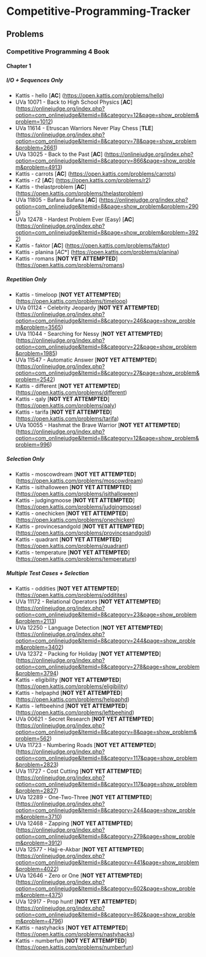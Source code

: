 # Competitive-Programming-Tracker

## Problems

### Competitive Programming 4 Book

#### Chapter 1

##### I/O + Sequences Only
- Kattis - hello [**AC**] (https://open.kattis.com/problems/hello)
- UVa 10071 - Back to High School Physics [**AC**] (https://onlinejudge.org/index.php?option=com_onlinejudge&Itemid=8&category=12&page=show_problem&problem=1012)
- UVa 11614 - Etruscan Warriors Never Play Chess [**TLE**] (https://onlinejudge.org/index.php?option=com_onlinejudge&Itemid=8&category=78&page=show_problem&problem=2661)
- UVa 13025 - Back to the Past [**AC**] (https://onlinejudge.org/index.php?option=com_onlinejudge&Itemid=8&category=866&page=show_problem&problem=4913)
- Kattis - carrots [**AC**] (https://open.kattis.com/problems/carrots)
- Kattis - r2 [**AC**] (https://open.kattis.com/problems/r2)
- Kattis - thelastproblem [**AC**] (https://open.kattis.com/problems/thelastproblem)
- UVa 11805 - Bafana Bafana [**AC**] (https://onlinejudge.org/index.php?option=com_onlinejudge&Itemid=8&page=show_problem&problem=2905)
- UVa 12478 - Hardest Problem Ever (Easy) [**AC**] (https://onlinejudge.org/index.php?option=com_onlinejudge&Itemid=8&page=show_problem&problem=3922)
- Kattis - faktor [**AC**] (https://open.kattis.com/problems/faktor)
- Kattis - planina [*AC**] (https://open.kattis.com/problems/planina)
- Kattis - romans [**NOT YET ATTEMPTED**] (https://open.kattis.com/problems/romans)

##### Repetition Only
- Kattis - timeloop [**NOT YET ATTEMPTED**] (https://open.kattis.com/problems/timeloop)
- UVa 01124 - Celebrity Jeopardy [**NOT YET ATTEMPTED**] (https://onlinejudge.org/index.php?option=com_onlinejudge&Itemid=8&category=246&page=show_problem&problem=3565)
- UVa 11044 - Searching for Nessy [**NOT YET ATTEMPTED**] (https://onlinejudge.org/index.php?option=com_onlinejudge&Itemid=8&category=22&page=show_problem&problem=1985)
- UVa 11547 - Automatic Answer [**NOT YET ATTEMPTED**] (https://onlinejudge.org/index.php?option=com_onlinejudge&Itemid=8&category=27&page=show_problem&problem=2542)
- Kattis - different [**NOT YET ATTEMPTED**] (https://open.kattis.com/problems/different)
- Kattis - qaly [**NOT YET ATTEMPTED**] (https://open.kattis.com/problems/qaly)
- Kattis - tarifa [**NOT YET ATTEMPTED**] (https://open.kattis.com/problems/tarifa)
- UVa 10055 - Hashmat the Brave Warrior [**NOT YET ATTEMPTED**] (https://onlinejudge.org/index.php?option=com_onlinejudge&Itemid=8&category=12&page=show_problem&problem=996)

##### Selection Only
- Kattis - moscowdream [**NOT YET ATTEMPTED**] (https://open.kattis.com/problems/moscowdream)
- Kattis - isithalloween [**NOT YET ATTEMPTED**] (https://open.kattis.com/problems/isithalloween)
- Kattis - judgingmoose [**NOT YET ATTEMPTED**] (https://open.kattis.com/problems/judgingmoose)
- Kattis - onechicken [**NOT YET ATTEMPTED**] (https://open.kattis.com/problems/onechicken)
- Kattis - provincesandgold [**NOT YET ATTEMPTED**] (https://open.kattis.com/problems/provincesandgold)
- Kattis - quadrant [**NOT YET ATTEMPTED**] (https://open.kattis.com/problems/quadrant)
- Kattis - temperature [**NOT YET ATTEMPTED**] (https://open.kattis.com/problems/temperature)

##### Multiple Test Cases + Selection
- Kattis - oddities [**NOT YET ATTEMPTED**] (https://open.kattis.com/problems/odditites)
- UVa 11172 - Relational Operators [**NOT YET ATTEMPTED**] (https://onlinejudge.org/index.php?option=com_onlinejudge&Itemid=8&category=23&page=show_problem&problem=2113)
- UVa 12250 - Language Detection [**NOT YET ATTEMPTED**] (https://onlinejudge.org/index.php?option=com_onlinejudge&Itemid=8&category=244&page=show_problem&problem=3402)
- UVa 12372 - Packing for Holiday [**NOT YET ATTEMPTED**] (https://onlinejudge.org/index.php?option=com_onlinejudge&Itemid=8&category=278&page=show_problem&problem=3794)
- Kattis - eligibility [**NOT YET ATTEMPTED**] (https://open.kattis.com/problems/eligibility)
- Kattis - helpaphd [**NOT YET ATTEMPTED**] (https://open.kattis.com/problems/helpaphd)
- Kattis - leftbeehind [**NOT YET ATTEMPTED**] (https://open.kattis.com/problems/leftbeehind)
- UVa 00621 - Secret Research [**NOT YET ATTEMPTED**] (https://onlinejudge.org/index.php?option=com_onlinejudge&Itemid=8&category=8&page=show_problem&problem=562)
- UVa 11723 - Numbering Roads [**NOT YET ATTEMPTED**] (https://onlinejudge.org/index.php?option=com_onlinejudge&Itemid=8&category=117&page=show_problem&problem=2823)
- UVa 11727 - Cost Cutting [**NOT YET ATTEMPTED**] (https://onlinejudge.org/index.php?option=com_onlinejudge&Itemid=8&category=117&page=show_problem&problem=2827)
- UVa 12289 - One-Two-Three [**NOT YET ATTEMPTED**] (https://onlinejudge.org/index.php?option=com_onlinejudge&Itemid=8&category=244&page=show_problem&problem=3710)
- UVa 12468 - Zapping [**NOT YET ATTEMPTED**] (https://onlinejudge.org/index.php?option=com_onlinejudge&Itemid=8&category=279&page=show_problem&problem=3912)
- UVa 12577 - Hajj-e-Akbar [**NOT YET ATTEMPTED**] (https://onlinejudge.org/index.php?option=com_onlinejudge&Itemid=8&category=441&page=show_problem&problem=4022)
- UVa 12646 - Zero or One [**NOT YET ATTEMPTED**] (https://onlinejudge.org/index.php?option=com_onlinejudge&Itemid=8&category=602&page=show_problem&problem=4375)
- UVa 12917 - Prop hunt! [**NOT YET ATTEMPTED**] (https://onlinejudge.org/index.php?option=com_onlinejudge&Itemid=8&category=862&page=show_problem&problem=4796)
- Kattis - nastyhacks [**NOT YET ATTEMPTED**] (https://open.kattis.com/problems/nastyhacks)
- Kattis - numberfun [**NOT YET ATTEMPTED**] (https://open.kattis.com/problems/numberfun)